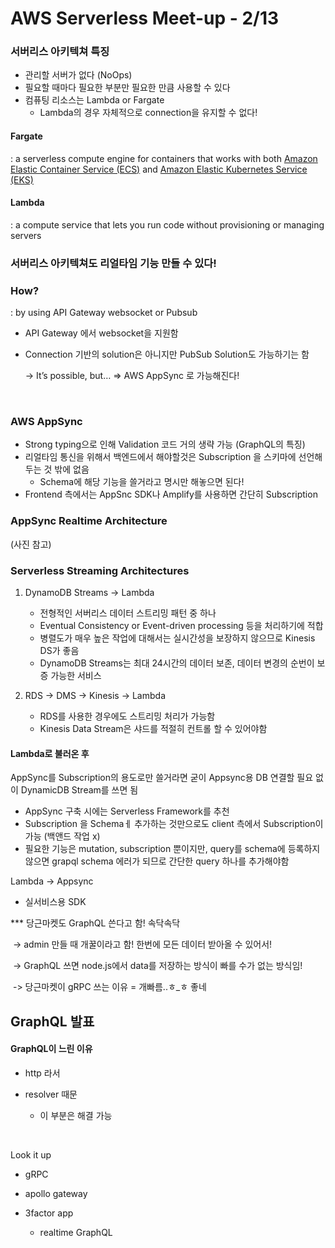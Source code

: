 # AWS Serverless Meet-up - 2/13



### 서버리스 아키텍쳐 특징

- 관리할 서버가 없다 (NoOps)
- 필요할 때마다 필요한 부분만 필요한 만큼 사용할 수 있다
- 컴퓨팅 리소스는 Lambda or Fargate
  - Lambda의 경우 자체적으로 connection을 유지할 수 없다!



#### Fargate

: a serverless compute engine for containers that works with both [Amazon Elastic Container Service (ECS)](https://aws.amazon.com/ecs/) and [Amazon Elastic Kubernetes Service (EKS)](https://aws.amazon.com/eks/)



#### Lambda

: a compute service that lets you run code without provisioning or managing servers 





### 서버리스 아키텍쳐도 리얼타임 기능 만들 수 있다! 

### How?  

: by using API Gateway websocket or Pubsub 

- API Gateway 에서 websocket을 지원함
- Connection 기반의 solution은 아니지만 PubSub Solution도 가능하기는 함

  -> It’s possible, but…
          => AWS AppSync 로 가능해진다!

<br/>

### AWS AppSync

- Strong typing으로 인해 Validation 코드 거의 생략 가능 (GraphQL의 특징)
- 리얼타임 통신을 위해서 백엔드에서 해야할것은 Subscription 을 스키마에 선언해두는 것 밖에 없음
  - Schema에 해당 기능을 쓸거라고 명시만 해놓으면 된다!
- Frontend  측에서는 AppSnc SDK나 Amplify를 사용하면 간단히 Subscription



### AppSync Realtime Architecture

(사진 참고)





### Serverless Streaming Architectures

1. DynamoDB Streams -> Lambda

   - 전형적인 서버리스 데이터 스트리밍 패턴 중 하나
   - Eventual Consistency or Event-driven processing 등을 처리하기에 적합
   - 병렬도가 매우 높은 작업에 대해서는 실시간성을 보장하지 않으므로 Kinesis DS가 좋음
   - DynamoDB Streams는 최대 24시간의 데이터 보존, 데이터 변경의 순번이 보증 가능한 서비스

   

2. RDS -> DMS -> Kinesis -> Lambda

   - RDS를 사용한 경우에도 스트리밍 처리가 가능함
   - Kinesis Data Stream은 샤드를 적절히 컨트롤 할 수 있어야함



#### Lambda로 불러온 후







AppSync를 Subscription의 용도로만 쓸거라면 굳이 Appsync용 DB 연결할 필요 없이 DynamicDB Stream를 쓰면 됨



- AppSync 구축 시에는 Serverless Framework를 추천
- Subscription 을 Schemaㅔ 추가하는 것만으로도 client 측에서 Subscription이 가능 (백앤드 작업 x)
- 필요한 기능은 mutation, subscription 뿐이지만, query를 schema에 등록하지 않으면 grapql schema 에러가 되므로 간단한 query 하나를 추가해야함



Lambda -> Appsync

- 실서비스용 SDK











*** 당근마켓도 GraphQL 쓴다고 함! 속닥속닥

​			-> admin 만들 때 개꿀이라고 함! 한번에 모든 데이터 받아올 수 있어서!

​            -> GraphQL 쓰면 node.js에서 data를 저장하는 방식이 빠를 수가 없는 방식임!

​            -> 당근마켓이 gRPC 쓰는 이유 = 개빠름..ㅎ_ㅎ 좋네





## GraphQL 발표





#### GraphQL이 느린 이유						

- http 라서

- resolver 때문
  - 이 부분은 해결 가능



​            





Look it up

-  gRPC

- apollo gateway

- 3factor app
  - realtime GraphQL



## 



